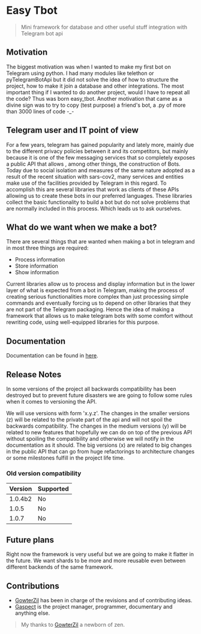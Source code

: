# Easy Tbot

> Mini framework for database and other useful stuff integration with Telegram bot api

## Motivation

The biggest motivation was when I wanted to make my first bot on Telegram using python. I had many modules like telethon or pyTelegramBotApi but it did not solve the idea of how to structure the project, how to make it join a database and other integrations. The most important thing if I wanted to do another project, would I have to repeat all the code? Thus was born easy_tbot. Another motivation that came as a divine sign was to try to copy (test purpose) a friend's bot, a .py of more than 3000 lines of code -_-

## Telegram user and IT point of view

For a few years, telegram has gained popularity and lately more, mainly due to the different
privacy policies between it and its competitors, but mainly because it is one of the few messaging
services that so completely exposes a public API that allows , among other things, the construction of Bots.
Today due to social isolation and measures of the same nature adopted as a result of the recent situation with
sars-cov2, many services and entities make use of the facilities provided by Telegram in this regard.
To accomplish this are several libraries that work as clients of these APIs allowing us to create these bots in our preferred languages.
These libraries collect the basic functionality to build a bot but do not solve problems that are normally included in this process.
Which leads us to ask ourselves.

## What do we want when we make a bot?

There are several things that are wanted when making a bot in telegram and in most three things are required:

*   Process information
*   Store information
*   Show information

Current libraries allow us to process and display information but in the lower layer of what is
expected from a bot in Telegram, making the process of creating serious functionalities more
complex than just processing simple commands and eventually forcing us to depend on other libraries
that they are not part of the Telegram packaging. Hence the idea of ​​making a framework that allows us
to make telegram bots with some comfort without rewriting code, using well-equipped libraries for this purpose.


## Documentation

Documentation can be found in [here](https://easy_tbot.github.io).

## Release Notes

In some versions of the project all backwards compatibility has been destroyed but to prevent future disasters we are going to follow some rules when it comes to versioning the API.

We will use versions with form 'x.y.z'. The changes in the smaller versions (z) will be related to the private part of the api and will not spoil the backwards compatibility. The changes in the medium versions (y) will be related to new features that hopefully we can do on top of the previous API without spoiling the compatibility and otherwise we will notify in the documentation as it should. The big versions (x) are related to big changes in the public API that can go from huge refactorings to architecture changes or some milestones fulfill in the project life time.

### Old version compatibility

| Version | Supported          |
| ------- | ------------------ |
| 1.0.4b2 | No                 |
| 1.0.5   | No                 |
| 1.0.7   | No                 |


## Future plans

Right now the framework is very useful but we are going to make it flatter in the future. We want shards to be more and more reusable even between different backends of the same framework.

## Contributions

* [GowterZil](https://github.com/GowtherZil) has been in charge of the revisions and of contributing ideas.
* [Gaspect](https://github.com/Gaspect) is the project manager, programmer, documentary and anything else.

> My thanks to [GowterZil](https://github.com/GowtherZil) a newborn of zen.
